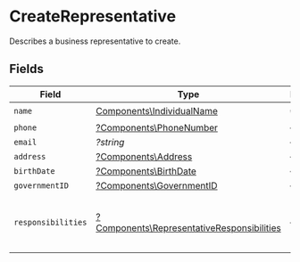 # CreateRepresentative

Describes a business representative to create.


## Fields

| Field                                                                                                   | Type                                                                                                    | Required                                                                                                | Description                                                                                             | Example                                                                                                 |
| ------------------------------------------------------------------------------------------------------- | ------------------------------------------------------------------------------------------------------- | ------------------------------------------------------------------------------------------------------- | ------------------------------------------------------------------------------------------------------- | ------------------------------------------------------------------------------------------------------- |
| `name`                                                                                                  | [Components\IndividualName](../../Models/Components/IndividualName.md)                                  | :heavy_check_mark:                                                                                      | N/A                                                                                                     |                                                                                                         |
| `phone`                                                                                                 | [?Components\PhoneNumber](../../Models/Components/PhoneNumber.md)                                       | :heavy_minus_sign:                                                                                      | N/A                                                                                                     |                                                                                                         |
| `email`                                                                                                 | *?string*                                                                                               | :heavy_minus_sign:                                                                                      | N/A                                                                                                     | jordan.lee@classbooker.dev                                                                              |
| `address`                                                                                               | [?Components\Address](../../Models/Components/Address.md)                                               | :heavy_minus_sign:                                                                                      | N/A                                                                                                     |                                                                                                         |
| `birthDate`                                                                                             | [?Components\BirthDate](../../Models/Components/BirthDate.md)                                           | :heavy_minus_sign:                                                                                      | N/A                                                                                                     |                                                                                                         |
| `governmentID`                                                                                          | [?Components\GovernmentID](../../Models/Components/GovernmentID.md)                                     | :heavy_minus_sign:                                                                                      | N/A                                                                                                     |                                                                                                         |
| `responsibilities`                                                                                      | [?Components\RepresentativeResponsibilities](../../Models/Components/RepresentativeResponsibilities.md) | :heavy_minus_sign:                                                                                      | Describes the job responsibilities of a business representative.                                        |                                                                                                         |